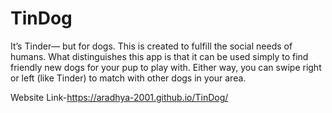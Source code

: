 # TinDog

It’s Tinder— but for dogs. This is created to fulfill the social needs of humans.
What distinguishes this app is that it can be used simply to find friendly new dogs for your pup to play with.
Either way, you can swipe right or left (like Tinder) to match with other dogs in your area. 

Website Link-https://aradhya-2001.github.io/TinDog/
